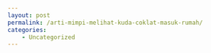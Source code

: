 ```yaml
---
layout: post
permalink: /arti-mimpi-melihat-kuda-coklat-masuk-rumah/
categories:
    - Uncategorized
---
```


